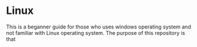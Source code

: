 # Linux
This is a beganner guide for those who uses windows operating system and not familiar with Linux operating system.
The purpose of this repository is that 